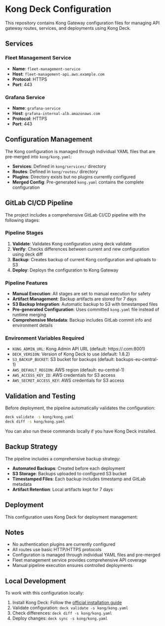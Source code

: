 # Kong Deck Configuration

This repository contains Kong Gateway configuration files for managing API gateway routes, services, and deployments using Kong Deck.


## Services

### Fleet Management Service
- **Name**: `fleet-management-service`
- **Host**: `fleet-management-api.aws.example.com`
- **Protocol**: HTTPS
- **Port**: 443

### Grafana Service
- **Name**: `grafana-service` 
- **Host**: `grafana-internal-alb.amazonaws.com`
- **Protocol**: HTTPS
- **Port**: 443

## Configuration Management

The Kong configuration is managed through individual YAML files that are pre-merged into `kong/kong.yaml`:

- **Services**: Defined in `kong/services/` directory
- **Routes**: Defined in `kong/routes/` directory  
- **Plugins**: Directory exists but no plugins currently configured
- **Merged Config**: Pre-generated `kong.yaml` contains the complete configuration


## GitLab CI/CD Pipeline

The project includes a comprehensive GitLab CI/CD pipeline with the following stages:

### Pipeline Stages

1. **Validate**: Validates Kong configuration using deck validate
2. **Verify**: Checks differences between current and new configuration using deck diff
3. **Backup**: Creates backup of current Kong configuration and uploads to S3
4. **Deploy**: Deploys the configuration to Kong Gateway

### Pipeline Features

- **Manual Execution**: All stages are set to manual execution for safety
- **Artifact Management**: Backup artifacts are stored for 7 days
- **S3 Backup Integration**: Automatic backup to S3 with timestamped files
- **Pre-generated Configuration**: Uses committed `kong.yaml` file instead of runtime merging
- **Comprehensive Metadata**: Backup includes GitLab commit info and environment details

### Environment Variables Required

- `KONG_ADMIN_URL`: Kong Admin API URL (default: https://<your-kong-admin-url>.com:8001)
- `DECK_VERSION`: Version of Kong Deck to use (default: 1.8.2)
- `S3_BACKUP_BUCKET`: S3 bucket for backups (default: backups-eu-central-1)
- `AWS_DEFAULT_REGION`: AWS region (default: eu-central-1)
- `AWS_ACCESS_KEY_ID`: AWS credentials for S3 access
- `AWS_SECRET_ACCESS_KEY`: AWS credentials for S3 access

## Validation and Testing

Before deployment, the pipeline automatically validates the configuration:

```bash
deck validate -s kong/kong.yaml
deck diff -s kong/kong.yaml
```

You can also run these commands locally if you have Kong Deck installed.

## Backup Strategy

The pipeline includes a comprehensive backup strategy:

- **Automated Backups**: Created before each deployment
- **S3 Storage**: Backups uploaded to configured S3 bucket
- **Timestamped Files**: Each backup includes timestamp and GitLab metadata
- **Artifact Retention**: Local artifacts kept for 7 days

## Deployment

This configuration uses Kong Deck for deployment management:

## Notes

- No authentication plugins are currently configured
- All routes use basic HTTP/HTTPS protocols 
- Configuration is managed through individual YAML files and pre-merged
- Fleet management service provides comprehensive API coverage
- Manual pipeline execution ensures controlled deployments

## Local Development

To work with this configuration locally:

1. Install Kong Deck: Follow the [official installation guide](https://docs.konghq.com/deck/installation/)
2. Validate configuration: `deck validate -s kong/kong.yaml`
3. Check differences: `deck diff -s kong/kong.yaml`
4. Deploy changes: `deck sync -s kong/kong.yaml`
